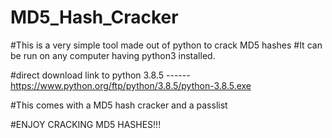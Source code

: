 # MD5_Hash_Cracker

#This is a very simple tool made out of python to crack MD5 hashes
#It can be run on any computer having python3 installed.

#direct download link to python 3.8.5 ------ https://www.python.org/ftp/python/3.8.5/python-3.8.5.exe

#This comes with a MD5 hash cracker and a passlist


#ENJOY CRACKING MD5 HASHES!!!
